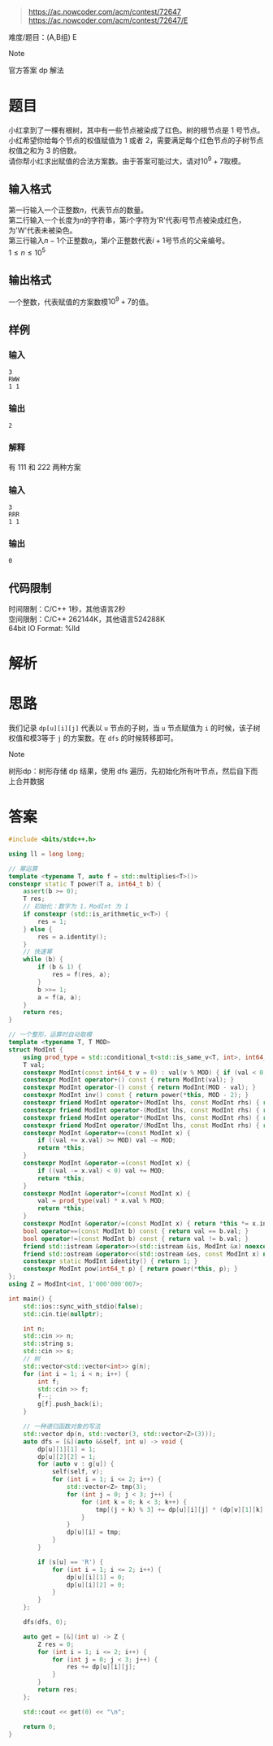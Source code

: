 > https://ac.nowcoder.com/acm/contest/72647
> https://ac.nowcoder.com/acm/contest/72647/E

难度/题目：(A,B组) E

> [!note]
> 官方答案 dp 解法 
# 题目

小红拿到了一棵有根树，其中有一些节点被染成了红色。树的根节点是 1 号节点。  
小红希望你给每个节点的权值赋值为 1 或者 2，需要满足每个红色节点的子树节点权值之和为 3 的倍数。  
请你帮小红求出赋值的合法方案数。由于答案可能过大，请对$10^9+7$取模。
## 输入格式

第一行输入一个正整数$n$，代表节点的数量。  
第二行输入一个长度为$n$的字符串，第$i$个字符为'R'代表$i$号节点被染成红色，为'W'代表未被染色。  
第三行输入$n-1$个正整数$a_i$，第$i$个正整数代表$i+1$号节点的父亲编号。  
$1\leq n \leq 10^5$
## 输出格式

一个整数，代表赋值的方案数模$10^9+7$的值。
## 样例
### 输入

```
3
RWW
1 1
```
### 输出

```
2
```
### 解释

有 111 和 222 两种方案
### 输入

```
3
RRR
1 1
```
### 输出

```
0
```
## 代码限制

时间限制：C/C++ 1秒，其他语言2秒  
空间限制：C/C++ 262144K，其他语言524288K  
64bit IO Format: %lld
# 解析
# 思路

我们记录 `dp[u][i][j]` 代表以 `u` 节点的子树，当 `u` 节点赋值为 `i` 的时候，该子树权值和模3等于 `j` 的方案数。在 `dfs` 的时候转移即可。

> [!note]
> 树形dp：树形存储 dp 结果，使用 dfs 遍历，先初始化所有叶节点，然后自下而上合并数据
# 答案

```c++
#include <bits/stdc++.h>

using ll = long long;

// 幂运算
template <typename T, auto f = std::multiplies<T>()>
constexpr static T power(T a, int64_t b) {
    assert(b >= 0);
    T res;
    // 初始化：数字为 1，ModInt 为 1
    if constexpr (std::is_arithmetic_v<T>) {
        res = 1;
    } else {
        res = a.identity();
    }
    // 快速幂
    while (b) {
        if (b & 1) {
            res = f(res, a);
        }
        b >>= 1;
        a = f(a, a);
    }
    return res;
}

// 一个整形，运算时自动取模
template <typename T, T MOD>
struct ModInt {
    using prod_type = std::conditional_t<std::is_same_v<T, int>, int64_t, __int128>;
    T val;
    constexpr ModInt(const int64_t v = 0) : val(v % MOD) { if (val < 0) val += MOD; }
    constexpr ModInt operator+() const { return ModInt(val); }
    constexpr ModInt operator-() const { return ModInt(MOD - val); }
    constexpr ModInt inv() const { return power(*this, MOD - 2); }
    constexpr friend ModInt operator+(ModInt lhs, const ModInt rhs) { return lhs += rhs; }
    constexpr friend ModInt operator-(ModInt lhs, const ModInt rhs) { return lhs -= rhs; }
    constexpr friend ModInt operator*(ModInt lhs, const ModInt rhs) { return lhs *= rhs; }
    constexpr friend ModInt operator/(ModInt lhs, const ModInt rhs) { return lhs /= rhs; }
    constexpr ModInt &operator+=(const ModInt x) {
        if ((val += x.val) >= MOD) val -= MOD;
        return *this;
    }
    constexpr ModInt &operator-=(const ModInt x) {
        if ((val -= x.val) < 0) val += MOD;
        return *this;
    }
    constexpr ModInt &operator*=(const ModInt x) {
        val = prod_type(val) * x.val % MOD;
        return *this;
    }
    constexpr ModInt &operator/=(const ModInt x) { return *this *= x.inv(); }
    bool operator==(const ModInt b) const { return val == b.val; }
    bool operator!=(const ModInt b) const { return val != b.val; }
    friend std::istream &operator>>(std::istream &is, ModInt &x) noexcept { return is >> x.val; }
    friend std::ostream &operator<<(std::ostream &os, const ModInt x) noexcept { return os << x.val; }
    constexpr static ModInt identity() { return 1; }
    constexpr ModInt pow(int64_t p) { return power(*this, p); }
};
using Z = ModInt<int, 1'000'000'007>;

int main() {
    std::ios::sync_with_stdio(false);
    std::cin.tie(nullptr);

    int n;
    std::cin >> n;
    std::string s;
    std::cin >> s;
    // 树
    std::vector<std::vector<int>> g(n);
    for (int i = 1; i < n; i++) {
        int f;
        std::cin >> f;
        f--;
        g[f].push_back(i);
    }

    // 一种递归函数对象的写法
    std::vector dp(n, std::vector(3, std::vector<Z>(3)));
    auto dfs = [&](auto &&self, int u) -> void {
        dp[u][1][1] = 1;
        dp[u][2][2] = 1;
        for (auto v : g[u]) {
            self(self, v);
            for (int i = 1; i <= 2; i++) {
                std::vector<Z> tmp(3);
                for (int j = 0; j < 3; j++) {
                    for (int k = 0; k < 3; k++) {
                        tmp[(j + k) % 3] += dp[u][i][j] * (dp[v][1][k] + dp[v][2][k]);
                    }
                }
                dp[u][i] = tmp;
            }
        }

        if (s[u] == 'R') {
            for (int i = 1; i <= 2; i++) {
                dp[u][i][1] = 0;
                dp[u][i][2] = 0;
            }
        }
    };

    dfs(dfs, 0);

    auto get = [&](int u) -> Z {
        Z res = 0;
        for (int i = 1; i <= 2; i++) {
            for (int j = 0; j < 3; j++) {
                res += dp[u][i][j];
            }
        }
        return res;
    };

    std::cout << get(0) << "\n";

    return 0;
}

```
